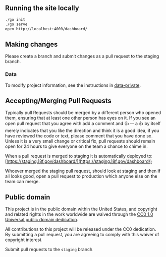 ## Running the site locally

```bash
./go init
./go serve
open http://localhost:4000/dashboard/
```

## Making changes

Please create a branch and submit changes as a pull request to the staging branch.

### Data

To modify project information, see the instructions in [data-private](https://github.com/18F/data-private).

## Accepting/Merging Pull Requests

Typically pull Requests should be merged by a different person who opened them, ensuring that at least one other person has eyes on it.  If you see an open pull request that you agree with add a comment and :+1: -- a :+1: by itself merely indicates
that you like the direction and think it is a good idea, if you have reviewed the code or text, please comment that you have done so.  Unless it is a very small change or critical fix, pull requests should remain open for 24 hours to give everyone on the team a chance to chime in.

When a pull request is merged to staging it is automatically deployed to: [https://staging.18f.gov/dashboard/](https://staging.18f.gov/dashboard/)

Whoever merged the staging pull request, should look at staging and then if all looks good, open a pull request to production which anyone else on the team can merge.

## Public domain

This project is in the public domain within the United States, and
copyright and related rights in the work worldwide are waived through
the [CC0 1.0 Universal public domain dedication](https://creativecommons.org/publicdomain/zero/1.0/).

All contributions to this project will be released under the CC0
dedication. By submitting a pull request, you are agreeing to comply
with this waiver of copyright interest.

Submit pull requests to the `staging` branch.

